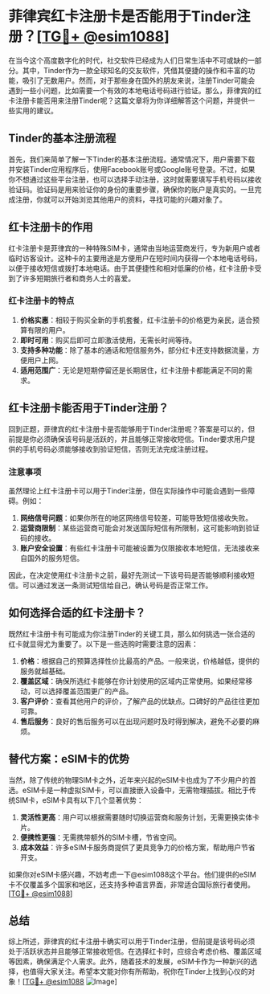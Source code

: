 # 菲律宾红卡注册卡是否能用于Tinder注册？[[TG💪+ @esim1088](https://t.me/s/esim1088)]

在当今这个高度数字化的时代，社交软件已经成为人们日常生活中不可或缺的一部分。其中，Tinder作为一款全球知名的交友软件，凭借其便捷的操作和丰富的功能，吸引了无数用户。然而，对于那些身在国外的朋友来说，注册Tinder可能会遇到一些小问题，比如需要一个有效的本地电话号码进行验证。那么，菲律宾的红卡注册卡能否用来注册Tinder呢？这篇文章将为你详细解答这个问题，并提供一些实用的建议。

## Tinder的基本注册流程

首先，我们来简单了解一下Tinder的基本注册流程。通常情况下，用户需要下载并安装Tinder应用程序后，使用Facebook账号或Google账号登录。不过，如果你不想通过这些平台注册，也可以选择手动注册，这时就需要填写手机号码以接收验证码。验证码是用来验证你的身份的重要步骤，确保你的账户是真实的。一旦完成注册，你就可以开始浏览其他用户的资料，寻找可能的兴趣对象了。

## 红卡注册卡的作用

红卡注册卡是菲律宾的一种特殊SIM卡，通常由当地运营商发行，专为新用户或者临时访客设计。这种卡的主要用途是方便用户在短时间内获得一个本地电话号码，以便于接收短信或拨打本地电话。由于其便捷性和相对低廉的价格，红卡注册卡受到了许多短期旅行者和商务人士的喜爱。

### 红卡注册卡的特点

1. **价格实惠**：相较于购买全新的手机套餐，红卡注册卡的价格更为亲民，适合预算有限的用户。
2. **即时可用**：购买后即可立即激活使用，无需长时间等待。
3. **支持多种功能**：除了基本的通话和短信服务外，部分红卡还支持数据流量，方便用户上网。
4. **适用范围广**：无论是短期停留还是长期居住，红卡注册卡都能满足不同的需求。

## 红卡注册卡能否用于Tinder注册？

回到正题，菲律宾的红卡注册卡是否能够用于Tinder注册呢？答案是可以的，但前提是你必须确保该号码是活跃的，并且能够正常接收短信。Tinder要求用户提供的手机号码必须能够接收到验证短信，否则无法完成注册过程。

### 注意事项

虽然理论上红卡注册卡可以用于Tinder注册，但在实际操作中可能会遇到一些障碍。例如：

1. **网络信号问题**：如果你所在的地区网络信号较差，可能导致短信接收失败。
2. **运营商限制**：某些运营商可能会对发送国际短信有所限制，这可能影响到验证码的接收。
3. **账户安全设置**：有些红卡注册卡可能被设置为仅限接收本地短信，无法接收来自国外的服务短信。

因此，在决定使用红卡注册卡之前，最好先测试一下该号码是否能够顺利接收短信。可以通过发送一条测试短信给自己，确认号码是否正常工作。

## 如何选择合适的红卡注册卡？

既然红卡注册卡有可能成为你注册Tinder的关键工具，那么如何挑选一张合适的红卡就显得尤为重要了。以下是一些选购时需要注意的因素：

1. **价格**：根据自己的预算选择性价比最高的产品。一般来说，价格越低，提供的服务就越基础。
2. **覆盖区域**：确保所选红卡能够在你计划使用的区域内正常使用。如果经常移动，可以选择覆盖范围更广的产品。
3. **客户评价**：查看其他用户的评价，了解产品的优缺点。口碑好的产品往往更加可靠。
4. **售后服务**：良好的售后服务可以在出现问题时及时得到解决，避免不必要的麻烦。

## 替代方案：eSIM卡的优势

当然，除了传统的物理SIM卡之外，近年来兴起的eSIM卡也成为了不少用户的首选。eSIM卡是一种虚拟SIM卡，可以直接嵌入设备中，无需物理插拔。相比于传统SIM卡，eSIM卡具有以下几个显著优势：

1. **灵活性更高**：用户可以根据需要随时切换运营商和服务计划，无需更换实体卡片。
2. **便携性更强**：无需携带额外的SIM卡槽，节省空间。
3. **成本效益**：许多eSIM卡服务商提供了更具竞争力的价格方案，帮助用户节省开支。

如果你对eSIM卡感兴趣，不妨考虑一下@esim1088这个平台。他们提供的eSIM卡不仅覆盖多个国家和地区，还支持多种语言界面，非常适合国际旅行者使用。[[TG💪+ @esim1088](https://t.me/s/esim1088)]

## 总结

综上所述，菲律宾的红卡注册卡确实可以用于Tinder注册，但前提是该号码必须处于活跃状态并且能够正常接收短信。在选择红卡时，应综合考虑价格、覆盖区域等因素，确保满足个人需求。此外，随着技术的发展，eSIM卡作为一种新兴的选择，也值得大家关注。希望本文能对你有所帮助，祝你在Tinder上找到心仪的对象！[[TG💪+ @esim1088](https://t.me/s/esim1088) ![Image](https://i.postimg.cc/4NQfJmqS/Snipaste-2025-05-13-00-14-12.png)]